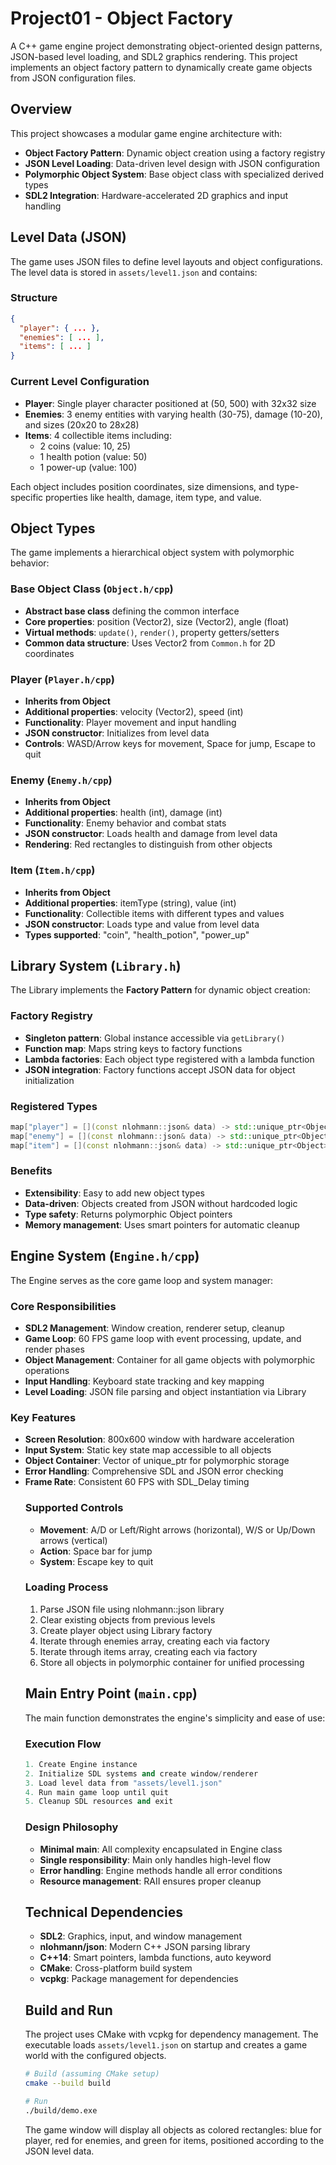 # Project01 - Object Factory

A C++ game engine project demonstrating object-oriented design patterns, JSON-based level loading, and SDL2 graphics rendering. This project implements an object factory pattern to dynamically create game objects from JSON configuration files.

## Overview

This project showcases a modular game engine architecture with:
- **Object Factory Pattern**: Dynamic object creation using a factory registry
- **JSON Level Loading**: Data-driven level design with JSON configuration
- **Polymorphic Object System**: Base object class with specialized derived types
- **SDL2 Integration**: Hardware-accelerated 2D graphics and input handling

## Level Data (JSON)

The game uses JSON files to define level layouts and object configurations. The level data is stored in `assets/level1.json` and contains:

### Structure
```json
{
  "player": { ... },
  "enemies": [ ... ],
  "items": [ ... ]
}
```

### Current Level Configuration
- **Player**: Single player character positioned at (50, 500) with 32x32 size
- **Enemies**: 3 enemy entities with varying health (30-75), damage (10-20), and sizes (20x20 to 28x28)
- **Items**: 4 collectible items including:
  - 2 coins (value: 10, 25)
  - 1 health potion (value: 50)
  - 1 power-up (value: 100)

Each object includes position coordinates, size dimensions, and type-specific properties like health, damage, item type, and value.

## Object Types

The game implements a hierarchical object system with polymorphic behavior:

### Base Object Class (`Object.h/cpp`)
- **Abstract base class** defining the common interface
- **Core properties**: position (Vector2), size (Vector2), angle (float)
- **Virtual methods**: `update()`, `render()`, property getters/setters
- **Common data structure**: Uses Vector2 from `Common.h` for 2D coordinates

### Player (`Player.h/cpp`)
- **Inherits from Object**
- **Additional properties**: velocity (Vector2), speed (int)
- **Functionality**: Player movement and input handling
- **JSON constructor**: Initializes from level data
- **Controls**: WASD/Arrow keys for movement, Space for jump, Escape to quit

### Enemy (`Enemy.h/cpp`)
- **Inherits from Object**
- **Additional properties**: health (int), damage (int)
- **Functionality**: Enemy behavior and combat stats
- **JSON constructor**: Loads health and damage from level data
- **Rendering**: Red rectangles to distinguish from other objects

### Item (`Item.h/cpp`)
- **Inherits from Object**
- **Additional properties**: itemType (string), value (int)
- **Functionality**: Collectible items with different types and values
- **JSON constructor**: Loads type and value from level data
- **Types supported**: "coin", "health_potion", "power_up"

## Library System (`Library.h`)

The Library implements the **Factory Pattern** for dynamic object creation:

### Factory Registry
- **Singleton pattern**: Global instance accessible via `getLibrary()`
- **Function map**: Maps string keys to factory functions
- **Lambda factories**: Each object type registered with a lambda function
- **JSON integration**: Factory functions accept JSON data for object initialization

### Registered Types
```cpp
map["player"] = [](const nlohmann::json& data) -> std::unique_ptr<Object>
map["enemy"] = [](const nlohmann::json& data) -> std::unique_ptr<Object>
map["item"] = [](const nlohmann::json& data) -> std::unique_ptr<Object>
```

### Benefits
- **Extensibility**: Easy to add new object types
- **Data-driven**: Objects created from JSON without hardcoded logic
- **Type safety**: Returns polymorphic Object pointers
- **Memory management**: Uses smart pointers for automatic cleanup

## Engine System (`Engine.h/cpp`)

The Engine serves as the core game loop and system manager:

### Core Responsibilities
- **SDL2 Management**: Window creation, renderer setup, cleanup
- **Game Loop**: 60 FPS game loop with event processing, update, and render phases
- **Object Management**: Container for all game objects with polymorphic operations
- **Input Handling**: Keyboard state tracking and key mapping
- **Level Loading**: JSON file parsing and object instantiation via Library

### Key Features
- **Screen Resolution**: 800x600 window with hardware acceleration
- **Input System**: Static key state map accessible to all objects
- **Object Container**: Vector of unique_ptr<Object> for polymorphic storage
- **Error Handling**: Comprehensive SDL and JSON error checking
- **Frame Rate**: Consistent 60 FPS with SDL_Delay timing

### Supported Controls
- **Movement**: A/D or Left/Right arrows (horizontal), W/S or Up/Down arrows (vertical)
- **Action**: Space bar for jump
- **System**: Escape key to quit

### Loading Process
1. Parse JSON file using nlohmann::json library
2. Clear existing objects from previous levels
3. Create player object using Library factory
4. Iterate through enemies array, creating each via factory
5. Iterate through items array, creating each via factory
6. Store all objects in polymorphic container for unified processing

## Main Entry Point (`main.cpp`)

The main function demonstrates the engine's simplicity and ease of use:

### Execution Flow
```cpp
1. Create Engine instance
2. Initialize SDL systems and create window/renderer
3. Load level data from "assets/level1.json"
4. Run main game loop until quit
5. Cleanup SDL resources and exit
```

### Design Philosophy
- **Minimal main**: All complexity encapsulated in Engine class
- **Single responsibility**: Main only handles high-level flow
- **Error handling**: Engine methods handle all error conditions
- **Resource management**: RAII ensures proper cleanup

## Technical Dependencies

- **SDL2**: Graphics, input, and window management
- **nlohmann/json**: Modern C++ JSON parsing library
- **C++14**: Smart pointers, lambda functions, auto keyword
- **CMake**: Cross-platform build system
- **vcpkg**: Package management for dependencies

## Build and Run

The project uses CMake with vcpkg for dependency management. The executable loads `assets/level1.json` on startup and creates a game world with the configured objects.

```bash
# Build (assuming CMake setup)
cmake --build build

# Run
./build/demo.exe
```

The game window will display all objects as colored rectangles: blue for player, red for enemies, and green for items, positioned according to the JSON level data.
